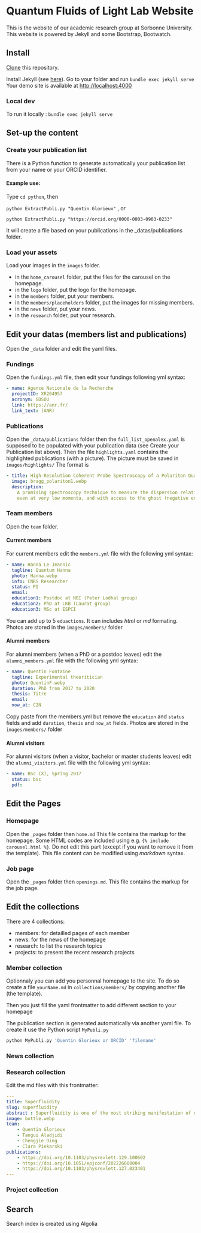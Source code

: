 # Quantum Fluids of Light Lab Website

This is the website of our academic research group at Sorbonne University.
This website is powered by Jekyll and some Bootstrap, Bootwatch. 

## Install

[Clone](https://github.com/quentinglorieux/) this repository.

Install Jekyll (see [here](https://jekyllrb.com/docs/installation/)).
Go to your folder and run `bundle exec jekyll serve`
Your demo site is available at [http://localhost:4000](http://localhost:4000)

### Local dev
To run it locally : `bundle exec jekyll serve`

## Set-up the content

### Create your publication list
There is a Python function to generate automatically your publication list from your name or your ORCID identifier.

#### Example use:
Type ` cd python `, then 

```python ExtractPubli.py "Quentin Glorieux"``` , or 

```python ExtractPubli.py "https://orcid.org/0000-0003-0903-0233"```

It will create a file based on your publications in the _datas/publications folder.

### Load your assets
Load your images in the `images` folder. 
- in the `home_carousel` folder, put the files for the carousel on the homepage.
- in the `logo` folder, put the logo for the homepage.
- in the `members` folder, put your members.
- in the `members/placeholders` folder, put the images for missing members.
- in the `news` folder, put your news.
- in the `research` folder, put your research.

## Edit your datas (members list and publications)
Open the `_data` folder and edit the yaml files.

### Fundings
Open the `fundings.yml` file, then edit your fundings following yml syntax:
```yaml
- name: Agence Nationale de la Recherche
  projectID: XR204957
  acronym: GDSOU
  link: https://anr.fr/ 
  link_text: (ANR)
```

### Publications
Open the `_data/publications` folder then the `full_list_openalex.yaml` is supposed to be populated with your publication data (see Create your Publication list above).
Then the file `highlights.yaml` contains the highlighted publications (with a picture). 
The picture must be saved in `images/highlights/`
The format is 
```yaml
- title: High-Resolution Coherent Probe Spectroscopy of a Polariton Quantum Fluid
  image: bragg_polariton1.webp
  description: 
    A promising spectroscopy technique to measure the dispersion relation of a Polariton Quantum Fluid
    even at very low momenta, and with access to the ghost (negative energy) modes.
```

### Team members
Open the `team` folder.
#### Current members 
For current members edit the `members.yml` file with the following yml syntax:
```yaml
- name: Hanna Le Jeannic
  tagline: Quantum Hanna
  photo: Hanna.webp
  info: CNRS Researcher
  status: PI
  email: 
  education1: Postdoc at NBI (Peter Lodhal group)
  education2: PhD at LKB (Laurat group)
  education3: MSc at ESPCI
  ```
  You can add up to 5 `eduactions`. It can includes *html* or *md* formating.
  Photos are stored in the `images/members/` folder

#### Alumni members 
For alumni members (when a PhD or a postdoc leaves) edit the `alumni_members.yml` file with the following yml syntax:
```yaml
- name: Quentin Fontaine
  tagline: Experimental theoritician
  photo: QuentinF.webp
  duration: PhD from 2017 to 2020
  thesis: Titre
  email: 
  now_at: C2N
  ```
Copy paste from the members.yml but remove the `education` and `status` fields and add `duration`, `thesis` and `now_at` fields.
Photos are stored in the `images/members/` folder

#### Alumni visitors 
For alumni visitors (when a visitor, bachelor or master students leaves) edit the `alumni_visitors.yml` file with the following yml syntax:
```yaml
- name: BSc (X), Spring 2017
  status: bsc
  pdf:
  ```

## Edit the Pages
### Homepage
Open the `_pages` folder then `home.md`
This file contains the markup for the homepage.
Some HTML codes are included using e.g. `{% include carousel.html %}`.
Do not edit this part (except if you want to remove it from the template).
This file content can be modified using *markdown* syntax.

### Job page 
Open the `_pages` folder then `openings.md`.
This file contains the markup for the job page.

## Edit the collections
There are 4 collections:
- members: for detailled pages of each member
- news: for the news of the homepage
- research: to list the research topics
- projects: to present the recent research projects

### Member collection
Optionnaly you can add you personnal homepage to the site.
To do so create a file `yourName.md` in `collections/members/` by copying another file (the template).

Then you just fill the yaml frontmatter to add different section to your homepage

The publication section is generated automatically via another yaml file. To create it use the Python script `MyPubli.py`
```python 
python MyPubli.py 'Quentin Glorieux or ORCID' 'filename'
```


### News collection

### Research collection
Edit the md files with this frontmatter:
```yaml
---
title: Superfluidity
slug: superfluidity
abstract : Superfluidity is one of the most striking manifestation of quantum many-body physics. Initially observed in liquid Helium, the realization of atomic Bose-Einstein condensates (BEC) has allowed detailed investigations of this macroscopic quantum phenomenon exploiting the precise control over the system parameters. 
image: bottle.webp
team: 
    - Quentin Glorieux
    - Tangui Aladjidi
    - Chengjie Ding
    - Clara Piekarski
publications: 
    - https://doi.org/10.1103/physrevlett.129.100602
    - https://doi.org/10.1051/epjconf/202226608004
    - https://doi.org/10.1103/physrevlett.127.023401
---
```

### Project collection

## Search 
Search index is created using Algolia